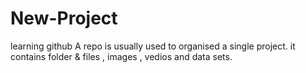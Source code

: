 # New-Project
learning github 
A repo is usually used to organised a single project.
it contains folder & files , images , vedios and data sets.
